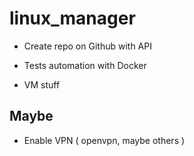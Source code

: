 # linux_manager

- Create repo on Github with API

- Tests automation with Docker

- VM stuff

## Maybe
- Enable VPN ( openvpn, maybe others )
